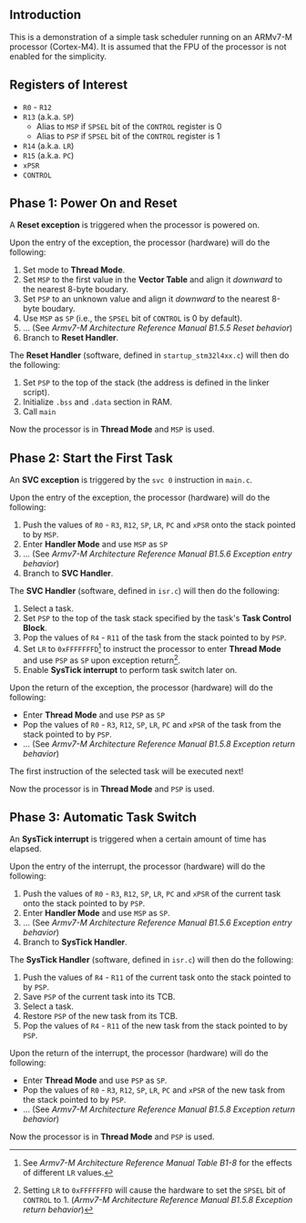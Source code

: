 ## Introduction
This is a demonstration of a simple task scheduler running on an ARMv7-M processor (Cortex-M4). It is assumed that the FPU of the processor is not enabled for the simplicity.

## Registers of Interest
- `R0` - `R12`
- `R13` (a.k.a. `SP`)
    - Alias to `MSP` if `SPSEL` bit of the `CONTROL` register is 0
    - Alias to `PSP` if `SPSEL` bit of the `CONTROL` register is 1
- `R14` (a.k.a. `LR`)
- `R15` (a.k.a. `PC`)
- `xPSR`
- `CONTROL`

## Phase 1: Power On and Reset
A **Reset exception** is triggered when the processor is powered on. 

Upon the entry of the exception, the processor (hardware) will do the following:
1. Set mode to **Thread Mode**.
2. Set `MSP` to the first value in the **Vector Table** and align it *downward* to the nearest 8-byte boudary.
3. Set `PSP` to an unknown value and align it *downward* to the nearest 8-byte boudary.
4. Use `MSP` as `SP` (i.e., the `SPSEL` bit of `CONTROL` is 0 by default).
5. ... (See *Armv7-M Architecture Reference Manual B1.5.5 Reset behavior*)
6. Branch to **Reset Handler**.

The **Reset Handler** (software, defined in `startup_stm32l4xx.c`) will then do the following:
1. Set `PSP` to the top of the stack (the address is defined in the linker script).
2. Initialize `.bss` and `.data` section in RAM.
3. Call `main`

Now the processor is in **Thread Mode** and `MSP` is used.


## Phase 2: Start the First Task
An **SVC exception** is triggered by the `svc 0` instruction in `main.c`.

Upon the entry of the exception, the processor (hardware) will do the following:
1. Push the values of `R0` - `R3`, `R12`, `SP`, `LR`, `PC` and `xPSR` onto the stack pointed to by `MSP`.
2. Enter **Handler Mode** and use `MSP` as `SP`
3. ... (See *Armv7-M Architecture Reference Manual B1.5.6 Exception entry behavior*)
4. Branch to **SVC Handler**.

The **SVC Handler** (software, defined in `isr.c`) will then do the following:
1. Select a task.
2. Set `PSP` to the top of the task stack specified by the task's **Task Control Block**.
3. Pop the values of `R4` - `R11` of the task from the stack pointed to by `PSP`.
4. Set `LR` to `0xFFFFFFFD`[^1] to instruct the processor to enter **Thread Mode** and use `PSP` as `SP` upon exception return[^2].
5. Enable **SysTick interrupt** to perform task switch later on.
[^1]: See *Armv7-M Architecture Reference Manual Table B1-8* for the effects of different `LR` values.
[^2]: Setting `LR` to `0xFFFFFFFD` will cause the hardware to set the `SPSEL` bit of `CONTROL` to 1. (*Armv7-M Architecture Reference Manual B1.5.8 Exception return behavior*)

Upon the return of the exception, the processor (hardware) will do the following:
- Enter **Thread Mode** and use `PSP` as `SP`
- Pop the values of `R0` - `R3`, `R12`, `SP`, `LR`, `PC` and `xPSR` of the task from the stack pointed to by `PSP`.
- ... (See *Armv7-M Architecture Reference Manual B1.5.8 Exception return behavior*)

The first instruction of the selected task will be executed next!

Now the processor is in **Thread Mode** and `PSP` is used.


## Phase 3: Automatic Task Switch
An **SysTick interrupt** is triggered when a certain amount of time has elapsed.

Upon the entry of the interrupt, the processor (hardware) will do the following:
1. Push the values of `R0` - `R3`, `R12`, `SP`, `LR`, `PC` and `xPSR` of the current task onto the stack pointed to by `PSP`.
2. Enter **Handler Mode** and use `MSP` as `SP`.
3. ... (See *Armv7-M Architecture Reference Manual B1.5.6 Exception entry behavior*)
4. Branch to **SysTick Handler**.

The **SysTick Handler** (software, defined in `isr.c`) will then do the following:
1. Push the values of `R4` - `R11` of the current task onto the stack pointed to by `PSP`.
2. Save `PSP` of the current task into its TCB.
3. Select a task.
4. Restore `PSP` of the new task from its TCB.
5. Pop the values of `R4` - `R11` of the new task from the stack pointed to by `PSP`.

Upon the return of the interrupt, the processor (hardware) will do the following:
- Enter **Thread Mode** and use `PSP` as `SP`.
- Pop the values of `R0` - `R3`, `R12`, `SP`, `LR`, `PC` and `xPSR` of the new task from the stack pointed to by `PSP`.
- ... (See *Armv7-M Architecture Reference Manual B1.5.8 Exception return behavior*)

Now the processor is in **Thread Mode** and `PSP` is used.
